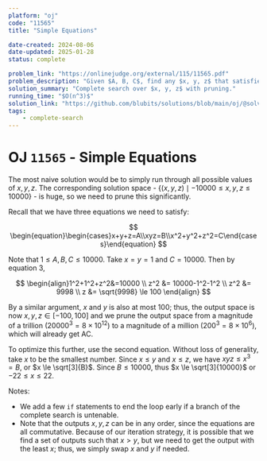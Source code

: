 ```yaml
---
platform: "oj"
code: "11565"
title: "Simple Equations"

date-created: 2024-08-06
date-updated: 2025-01-28
status: complete

problem_link: "https://onlinejudge.org/external/115/11565.pdf"
problem_description: "Given $A, B, C$, find any $x, y, z$ that satisfies the given equations."
solution_summary: "Complete search over $x, y, z$ with pruning."
running_time: "$O(n^3)$"
solution_link: "https://github.com/blubits/solutions/blob/main/oj/@solved/11565-equations/equations.cpp"
tags:
    - complete-search
---
```


# OJ `11565` - Simple Equations

The most naive solution would be to simply run through all possible values of $x, y, z$. The corresponding solution space - $\{(x,y,z)\mid -10000 \le x, y, z \le 10000\}$ - is huge, so we need to prune this significantly.

Recall that we have three equations we need to satisfy:

$$
\begin{equation}\begin{cases}x+y+z=A\\xyz=B\\x^2+y^2+z^2=C\end{cases}\end{equation}
$$

Note that $1 \le A, B, C \le 10000$. Take $x=y=1$ and $C=10000$. Then by equation 3,

$$
\begin{align}1^2+1^2+z^2&=10000 \\ z^2 &= 10000-1^2-1^2 \\ z^2 &= 9998 \\ z &= \sqrt{9998} \le 100 \end{align}
$$

By a similar argument, $x$ and $y$ is also at most 100; thus, the output space is now $x, y, z \in [-100,100]$ and we prune the output space from a magnitude of a trillion ($20000^3=8 \times 10^{12}$) to a magnitude of a million ($200^3=8 \times 10^6$), which will already get AC.

To optimize this further, use the second equation. Without loss of generality, take $x$ to be the smallest number. Since $x \le y$ and $x \le z$, we have $xyz \le x^3 = B$, or $x \le \sqrt[3]{B}$. Since $B\le 10000$, thus $x \le \sqrt[3]{10000}$ or $-22 \le x \le 22$.

Notes:

- We add a few `if` statements to end the loop early if a branch of the complete search is untenable.
- Note that the outputs $x, y, z$ can be in any order, since the equations are all commutative. Because of our iteration strategy, it is possible that we find a set of outputs such that $x > y$, but we need to get the output with the least $x$; thus, we simply swap $x$ and $y$ if needed.
